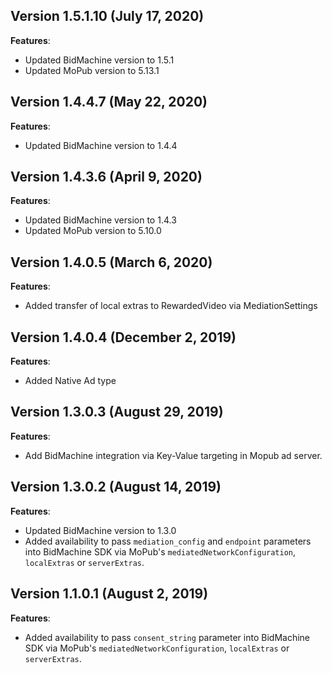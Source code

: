 ## Version 1.5.1.10 (July 17, 2020)
**Features**:
* Updated BidMachine version to 1.5.1
* Updated MoPub version to 5.13.1

## Version 1.4.4.7 (May 22, 2020)
**Features**:
* Updated BidMachine version to 1.4.4

## Version 1.4.3.6 (April 9, 2020)
**Features**:
* Updated BidMachine version to 1.4.3
* Updated MoPub version to 5.10.0

## Version 1.4.0.5 (March 6, 2020)
**Features**:
* Added transfer of local extras to RewardedVideo via MediationSettings

## Version 1.4.0.4 (December 2, 2019)
**Features**:
* Added Native Ad type

## Version 1.3.0.3 (August 29, 2019)
**Features**:
* Add BidMachine integration via Key-Value targeting in Mopub ad server.

## Version 1.3.0.2 (August 14, 2019)
**Features**:
* Updated BidMachine version to 1.3.0
* Added availability to pass `mediation_config` and `endpoint` parameters into BidMachine SDK via MoPub's `mediatedNetworkConfiguration`, `localExtras` or `serverExtras`.

## Version 1.1.0.1 (August 2, 2019)
**Features**:
* Added availability to pass `consent_string` parameter into BidMachine SDK via MoPub's `mediatedNetworkConfiguration`, `localExtras` or `serverExtras`.